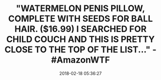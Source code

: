---
title: >-
  "WATERMELON PENIS PILLOW, COMPLETE WITH SEEDS FOR BALL HAIR. ($16.99) I
  SEARCHED FOR CHILD COUCH AND THIS IS PRETTY CLOSE TO THE TOP OF THE LIST..." -
  #AmazonWTF
name: >-
  Liangxiang Soft Plush Stuffed Toys Sofa Cushions Throw Pillow Boy & Girls
  Friends Birthday Graduation Marriage Funny Gifts (Funny pillow type 1)
date: '2018-02-18 05:36:27'
buy_now: >-
  https://www.amazon.com/Liangxiang-Cushions-Birthday-Graduation-Marriage/dp/B071WNHYMM?psc=1&SubscriptionId=AKIAIA5RBQIWQVTCUEUQ&tag=coldcutdeals-20&linkCode=xm2&camp=2025&creative=165953&creativeASIN=B071WNHYMM
description_markdown: >+
  Liangxiang Soft Plush Stuffed Toys Sofa Cushions Throw Pillow Boy & Girls
  Friends Birthday Graduation Marriage Funny Gifts (Funny pillow type 1)

    - Made of high quality soft plush fabric+ PP cotton filler,washable.

    - Great for in-bed reading and TV watching; Use as bolster ,sofa-cushion ,back and head pillow

    - Creative Funny Plush Toy Funny Boy & Girls Friends Birthday Graduation Marriage Funny Gifts

    - Product Measures：45cm.

    - Packging: 1 PC Funny pillow.

tweet_id_str: '965097658711990272'
price: $16.99
you_save: ''
asin: B071WNHYMM
image: 'https://images-na.ssl-images-amazon.com/images/I/41ep5fD2EcL.jpg'

---